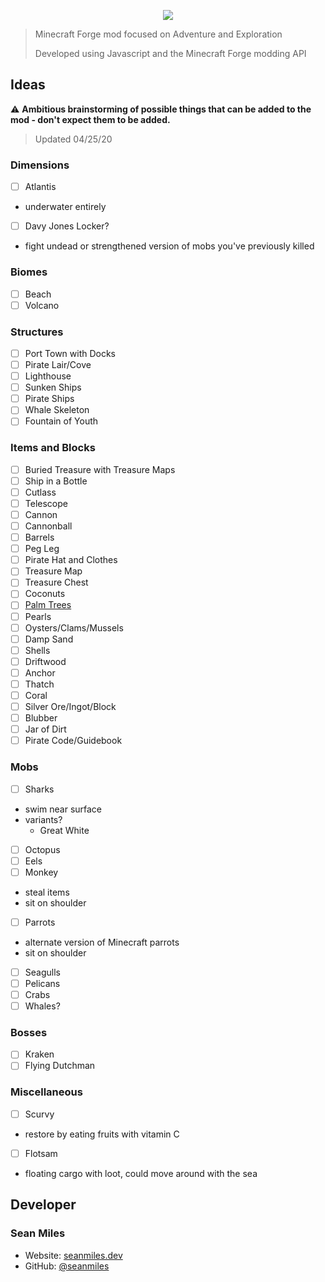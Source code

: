 <p align="center">
  <img src="https://seanmiles.dev/images/projects/uncharted-seas/thumbnail.png">
</p>

> Minecraft Forge mod focused on Adventure and Exploration
> 
> Developed using Javascript and the Minecraft Forge modding API

## Ideas
⚠️ **Ambitious brainstorming of possible things that can be added to the mod - don't expect them to be added.**
> Updated 04/25/20

### Dimensions
- [ ] Atlantis
 - underwater entirely
- [ ] Davy Jones Locker?
 - fight undead or strengthened version of mobs you've previously killed
### Biomes
- [ ] Beach
- [ ] Volcano
### Structures
- [ ] Port Town with Docks
- [ ] Pirate Lair/Cove
- [ ] Lighthouse
- [ ] Sunken Ships
- [ ] Pirate Ships
- [ ] Whale Skeleton
- [ ] Fountain of Youth
### Items and Blocks
- [ ] Buried Treasure with Treasure Maps
- [ ] Ship in a Bottle
- [ ] Cutlass
- [ ] Telescope
- [ ] Cannon
- [ ] Cannonball
- [ ] Barrels
- [ ] Peg Leg
- [ ] Pirate Hat and Clothes
- [ ] Treasure Map
- [ ] Treasure Chest
- [ ] Coconuts
- [ ] [Palm Trees](https://www.curseforge.com/minecraft/mc-mods/dtbop)
- [ ] Pearls
- [ ] Oysters/Clams/Mussels
- [ ] Damp Sand
- [ ] Shells
- [ ] Driftwood
- [ ] Anchor
- [ ] Thatch
- [ ] Coral
- [ ] Silver Ore/Ingot/Block
- [ ] Blubber
- [ ] Jar of Dirt
- [ ] Pirate Code/Guidebook
### Mobs
- [ ] Sharks
 - swim near surface
 - variants?
   - Great White
- [ ] Octopus
- [ ] Eels
- [ ] Monkey
 - steal items
 - sit on shoulder
- [ ] Parrots
 - alternate version of Minecraft parrots
 - sit on shoulder
- [ ] Seagulls
- [ ] Pelicans
- [ ] Crabs
- [ ] Whales?
### Bosses
- [ ] Kraken
- [ ] Flying Dutchman
### Miscellaneous
- [ ] Scurvy
 - restore by eating fruits with vitamin C
- [ ] Flotsam
 - floating cargo with loot, could move around with the sea

## Developer
### Sean Miles
- Website: [seanmiles.dev](https://seanmiles.dev)
- GitHub: [@seanmiles](https://github.com/seanmiles)
